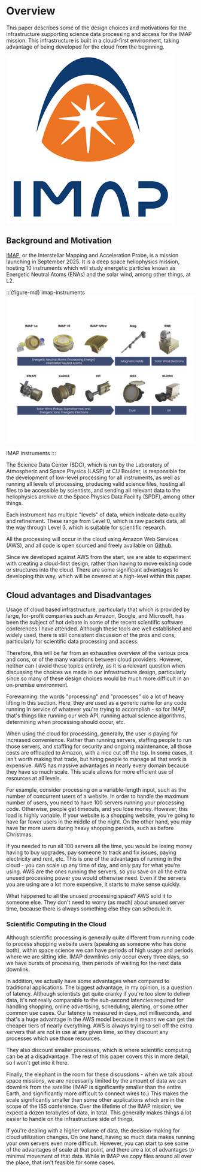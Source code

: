 # Overview
This paper describes some of the design choices and motivations for the infrastructure supporting science data processing and access for the IMAP mission. This infrastructure is built in a cloud-first environment, taking advantage of being developed for the cloud from the beginning. 

![IMAP](images/imap.png)

## Background and Motivation

[IMAP](https://imap.princeton.edu/), or the Interstellar Mapping and Acceleration Probe, is a mission launching in September 2025. It is a deep space heliophysics mission, hosting 10 instruments which will study energetic particles known as Energetic Neutral Atoms (ENAs) and the solar wind, among other things, at L2. 

:::{figure-md} imap-instruments
<img src="images/IMAP-instruments.png" alt="IMAP instruments">

IMAP instruments
:::

The Science Data Center (SDC), which is run by the Laboratory of Atmospheric and Space Physics (LASP) at CU Boulder, is responsible for the development of low-level processing for all instruments, as well as running all levels of processing, producing valid science files, hosting all files to be accessible by scientists, and sending all relevant data to the heliophysics archive at the Space Physics Data Facility (SPDF), among other things. 

Each instrument has multiple "levels" of data, which indicate data quality and refinement. These range from Level 0, which is raw packets data, all the way through Level 3, which is suitable for scientific research. 

All the processing will occur in the cloud using Amazon Web Services (AWS), and all code is open sourced and freely available on [Github](https://github.com/IMAP-Science-Operations-Center). 

Since we developed against AWS from the start, we are able to experiment with creating a cloud-first design, rather than having to move existing code or structures into the cloud. There are some significant advantages to developing this way, which will be covered at a high-level within this paper. 

## Cloud advantages and Disadvantages

Usage of cloud based infrastructure, particularly that which is provided by large, for-profit companies such as Amazon, Google, and Microsoft, has been the subject of hot debate in some of the recent scientific software conferences I have attended. Although these tools are well established and widely used, there is still consistent discussion of the pros and cons, particularly for scientific data processing and access. 

Therefore, this will be far from an exhaustive overview of the various pros and cons, or of the many variations between cloud providers. However, neither can I avoid these topics entirely, as it is a relevant question when discussing the choices we made in our infrastructure design, particularly since so many of these design choices would be much more difficult in an on-premise environment. 

Forewarning: the words "processing" and "processes" do a lot of heavy lifting in this section. Here, they are used as a generic name for any code running in service of whatever you're trying to accomplish - so for IMAP, that's things like running our web API, running actual science algorithms, determining when processing should occur, etc. 

When using the cloud for processing, generally, the user is paying for increased convenience. Rather than running servers, staffing people to run those servers, and staffing for security and ongoing maintenance, all those costs are offloaded to Amazon, with a nice cut off the top. In some cases, it isn't worth making that trade, but hiring people to manage all that work is expensive. AWS has massive advantages in nearly every domain because they have so much scale. This scale allows for more efficient use of resources at all levels. 

For example, consider processing on a variable-length input, such as the number of concurrent users of a website. In order to handle the maximum number of users, you need to have 100 servers running your processing code. Otherwise, people get timeouts, and you lose money. However, this load is highly variable. If your website is a shopping website, you're going to have far fewer users in the middle of the night. On the other hand, you may have far more users during heavy shopping periods, such as before Christmas. 

If you needed to run all 100 servers all the time, you would be losing money having to buy upgrades, pay someone to track and fix issues, paying electricity and rent, etc. This is one of the advantages of running in the cloud - you can scale up any time of day, and only pay for what you're using. AWS are the ones running the servers, so you save on all the extra unused processing power you would otherwise need. Even if the servers you are using are a lot more expensive, it starts to make sense quickly. 

What happened to all the unused processing space? AWS sold it to someone else. They don't need to worry (as much) about unused server time, because there is always something else they can schedule in. 

### Scientific Computing in the Cloud

Although scientific processing is generally quite different from running code to process shopping website users (speaking as someone who has done both), within space science we can have periods of high usage and periods where we are sitting idle. IMAP downlinks only occur every three days, so we have bursts of processing, then periods of waiting for the next data downlink. 

In addition, we actually have some advantages when compared to traditional applications. The biggest advantage, in my opinion, is a question of latency. Although scientists get quite cranky if you're too slow to deliver data, it's not really comparable to the sub-second latencies required for handling shopping, online advertising, scheduling, alerting, or some other common use cases. Our latency is measured in days, not milliseconds, and that's a huge advantage in the AWS model because it means we can get the cheaper tiers of nearly everything. AWS is always trying to sell off the extra servers that are not in use at any given time, so they discount any processes which use those resources. 

They also discount smaller processes, which is where scientific computing can be at a disadvantage. The rest of this paper covers this in more detail, so I won't get into it here. 

Finally, the elephant in the room for these discussions - when we talk about space missions, we are necessarily limited by the amount of data we can downlink from the satellite (IMAP is significantly smaller than the entire Earth, and significantly more difficult to connect wires to.) This makes the scale significantly smaller than some other applications which are in the scope of the ISS conference. Over the lifetime of the IMAP mission, we expect a dozen terabytes of data, in total. This generally makes things a lot easier to handle on the infrastructure side of things. 

If you're dealing with a higher volume of data, the decision-making for cloud utilization changes. On one hand, having so much data makes running your own servers even more difficult. However, you can start to see some of the advantages of scale at that point, and there are a lot of advantages to minimal movement of that data. While in IMAP we copy files around all over the place, that isn't feasible for some cases. 



